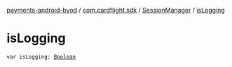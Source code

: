 [payments-android-byod](../../index.md) / [com.cardflight.sdk](../index.md) / [SessionManager](index.md) / [isLogging](./is-logging.md)

# isLogging

`var isLogging: `[`Boolean`](https://kotlinlang.org/api/latest/jvm/stdlib/kotlin/-boolean/index.html)